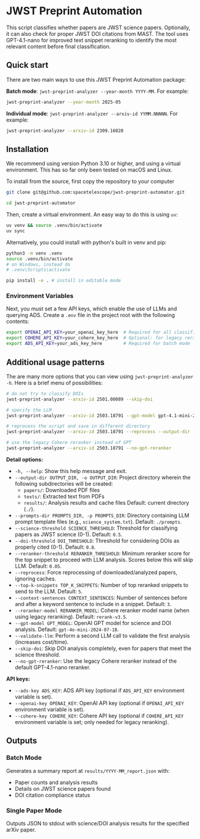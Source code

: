 # JWST Preprint Automation

This script classifies whether papers are JWST science papers. Optionally, it can also check for proper JWST DOI citations from MAST. The tool uses GPT-4.1-nano for improved text snippet reranking to identify the most relevant content before final classification.

## Quick start
There are two main ways to use this JWST Preprint Automation package:

**Batch mode**: `jwst-preprint-analyzer --year-month YYYY-MM`. For example:

```bash
jwst-preprint-analyzer --year-month 2025-05
```

**Individual mode**: `jwst-preprint-analyzer --arxiv-id YYMM.NNNNN`. For example:

```bash
jwst-preprint-analyzer --arxiv-id 2309.16028
```

## Installation

We recommend using version Python 3.10 or higher, and using a virtual environment. This has so far only been tested on macOS and Linux.

To install from the source, first copy the repository to your computer
```bash
git clone git@github.com:spacetelescope/jwst-preprint-automator.git

cd jwst-preprint-automator
```

Then, create a virtual environment. An easy way to do this is using `uv`:
```bash
uv venv && source .venv/bin/activate
uv sync
```

Alternatively, you could install with python's built in venv and pip:
```bash
python3 -m venv .venv
source .venv/bin/activate 
# on Windows, instead do 
# .venv\Scripts\activate

pip install -e . # install in editable mode
```

### Environment Variables
Next, you must set a few API keys, which enable the use of LLMs and querying ADS. Create a `.env` file in the project root with the following contents:
```bash
export OPENAI_API_KEY=your_openai_key_here  # Required for all classification use cases
export COHERE_API_KEY=your_cohere_key_here  # Optional: for legacy reranking (GPT reranker used by default)
export ADS_API_KEY=your_ads_key_here        # Required for batch mode
```


## Additional usage patterns

The are many more options that you can view using `jwst-preprint-analyzer -h`. Here is a brief menu of possibilities:

```bash
# do not try to classify DOIs
jwst-preprint-analyzer --arxiv-id 2501.00089 --skip-doi

# specify the LLM
jwst-preprint-analyzer --arxiv-id 2503.18791 --gpt-model gpt-4.1-mini-2025-04-14

# reprocess the script and save in different directory
jwst-preprint-analyzer --arxiv-id 2503.18791 --reprocess --output-dir ./results-reprocessed

# use the legacy Cohere reranker instead of GPT
jwst-preprint-analyzer --arxiv-id 2503.18791 --no-gpt-reranker
```

**Detail options:**
-   `-h, --help`: Show this help message and exit.
-   `--output-dir OUTPUT_DIR, -o OUTPUT_DIR`: Project directory wherein the following subdirectories will be created:
    - `papers/`: Downloaded PDF files
    - `texts/`: Extracted text from PDFs
    - `results/`: Analysis results and cache files
    Default: current directory (`./`).
-   `--prompts-dir PROMPTS_DIR, -p PROMPTS_DIR`: Directory containing LLM prompt template files (e.g., `science_system.txt`). Default: `./prompts`.
-   `--science-threshold SCIENCE_THRESHOLD`: Threshold for classifying papers as JWST science (0-1). Default: `0.5`.
-   `--doi-threshold DOI_THRESHOLD`: Threshold for considering DOIs as properly cited (0-1). Default: `0.8`.
-   `--reranker-threshold RERANKER_THRESHOLD`: Minimum reranker score for the top snippet to proceed with LLM analysis. Scores below this will skip LLM. Default: `0.05`.
-   `--reprocess`: Force reprocessing of downloaded/analyzed papers, ignoring caches.
-   `--top-k-snippets TOP_K_SNIPPETS`: Number of top reranked snippets to send to the LLM. Default: `5`.
-   `--context-sentences CONTEXT_SENTENCES`: Number of sentences before and after a keyword sentence to include in a snippet. Default: `3`.
-   `--reranker-model RERANKER_MODEL`: Cohere reranker model name (when using legacy reranking). Default: `rerank-v3.5`.
-   `--gpt-model GPT_MODEL`: OpenAI GPT model for science and DOI analysis. Default: `gpt-4o-mini-2024-07-18`.
-   `--validate-llm`: Perform a second LLM call to validate the first analysis (increases cost/time).
-   `--skip-doi`: Skip DOI analysis completely, even for papers that meet the science threshold.
-   `--no-gpt-reranker`: Use the legacy Cohere reranker instead of the default GPT-4.1-nano reranker.

**API keys:**
-   `--ads-key ADS_KEY`: ADS API key (optional if `ADS_API_KEY` environment variable is set).
-   `--openai-key OPENAI_KEY`: OpenAI API key (optional if `OPENAI_API_KEY` environment variable is set).
-   `--cohere-key COHERE_KEY`: Cohere API key (optional if `COHERE_API_KEY` environment variable is set; only needed for legacy reranking).


## Outputs

### Batch Mode
Generates a summary report at `results/YYYY-MM_report.json` with:
- Paper counts and analysis results
- Details on JWST science papers found
- DOI citation compliance status

### Single Paper Mode  
Outputs JSON to stdout with science/DOI analysis results for the specified arXiv paper.

